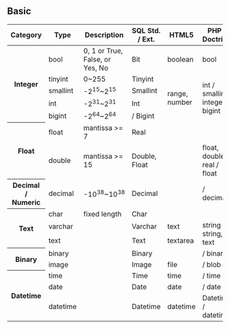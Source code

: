 ## Basic
<table>
  <thead>
    <tr>
      <th>Category</th><th>Type</th><th>Description</th><th>SQL Std. / Ext.</th><th>HTML5</th><th>PHP / Doctrine</th>
    </tr>
  </thead>
  <tbody>
    <tr>
      <th rowspan="5">Integer</th><td>bool</td><td>0, 1 or True, False, or Yes, No</td><td>Bit</td><td>boolean</td><td>bool</td>
    </tr>
    <tr>
      <td>tinyint</td><td>0~255</td><td>Tinyint</td><td rowspan="4">range, number</td><td rowspan="4">int / smallint, integer, bigint</td>
    </tr>
    <tr>
      <td>smallint</td><td>-2<sup>15</sup>~2<sup>15</sup></td><td>Smallint</td>
    </tr>
    <tr>
      <td>int</td><td>-2<sup>31</sup>~2<sup>31</sup></td><td>Int</td>
    </tr>
    <tr>
      <td>bigint</td><td>-2<sup>64</sup>~2<sup>64</sup></td><td>/ Bigint</td>
    </tr>
    <tr>
      <th rowspan="2">Float</th><td>float</td><td>mantissa >= 7</td><td>Real</td><td></td><td></td>
    </tr>
    <tr>
      <td>double</td><td>mantissa >= 15</td><td>Double, Float</td><td></td><td>float, double, real / float</td>
    </tr>
    <tr>
      <th>Decimal / Numeric</th><td>decimal</td><td>-10<sup>38</sup>~10<sup>38</sup></td><td>Decimal</td><td></td><td> / decimal</td>
    </tr>
    <tr>
      <th rowspan="3">Text</th><td>char</td><td>fixed length</td><td>Char</td><td></td><td></td>
    </tr>
    <tr>
      <td>varchar</td><td></td><td>Varchar</td><td>text</td><td rowspan="2">string / string, text</td>
    </tr>
    <tr>
      <td>text</td><td></td><td>Text</td><td>textarea</td>
    </tr>
    <tr>
      <th rowspan="2">Binary</th><td>binary</td><td></td><td>Binary</td><td></td><td> / binary</td>
    </tr>
    <tr>
      <td>image</td><td></td><td>Image</td><td>file</td><td> / blob</td>
    </tr>
    <tr>
      <th rowspan="3">Datetime</th><td>time</td><td></td><td>Time</td><td>time</td><td> / time</td>
    </tr>
    <tr>
      <td>date</td><td></td><td>Date</td><td>date</td><td> / date</td>
    </tr>
    <tr>
      <td>datetime</td><td></td><td>Datetime</td><td>datetime</td><td>Datetime / datetime</td>
    </tr>
  </tbody>
</table>
